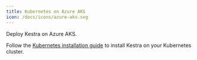 ```yaml
---
title: Kubernetes on Azure AKS
icon: /docs/icons/azure-aks.svg
---
```


Deploy Kestra on Azure AKS.

Follow the [Kubernetes installation guide](../10.administrator-guide/02.deployment/02.kubernetes.md) to install Kestra on your Kubernetes cluster.
